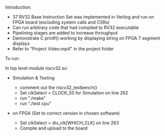 Introduction:
- 37 RV32 Base Instruction Set was implemented in Verilog and run on FPGA board
	(excluding system calls and CSRs)
- Can run arbitrary code that had compiled to RV32 executable
- Pipelining stages are added to increase throughput
- Demonstrate C printf() working by displaying string on FPGA 7 segment displays
- Refer to "Project Video.mp4" in the project folder

To run:

In top level module riscv32.sv:
- Simulation & Testing
	+ comment out the riscv32_testbench()
	+ Set clkSelect = CLOCK_50 for Simulation on line 262
	+ run "./make"
	+ run "./test cpu"

- on FPGA (Set to correct version in chosen software)
	+ Set clkSelect = div_clk[WHICH_CLK] on line 263
	+ Compile and upload to the board
